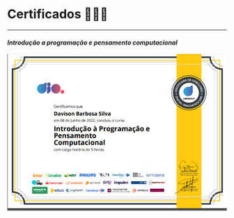 

 #  Certificados 🧑🏽‍🎓
___

#### _Introdução a programação e pensamento computacional_
![img introdução á programação e pensamento computacional](imagens/intro-pens-comp.png)
